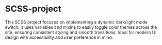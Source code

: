 # SCSS-project
This SCSS project focuses on implementing a dynamic dark/light mode switch. It uses variables and mixins to easily toggle color themes across the site, ensuring consistent styling and smooth transitions. Ideal for modern UI design with accessibility and user preference in mind.
